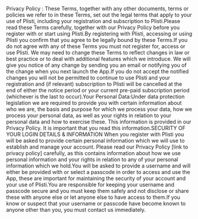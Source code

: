 Privacy Policy : These Terms, together with any other documents, terms or policies we refer to in these Terms, set out the legal terms that apply to your use of Plisti, including your registration and subscription to Plisti.Please read these Terms carefully, together with our Privacy Policy before you register with or start using Plisti.By registering with Plisti, accessing or using Plisti you confirm that you agree to be legally bound by these Terms.If you do not agree with any of these Terms you must not register for, access or use Plisti. We may need to change these Terms to reflect changes in law or best practice or to deal with additional features which we introduce. We will give you notice of any change by sending you an email or notifying you of the change when you next launch the App.If you do not accept the notified changes you will not be permitted to continue to use Plisti and your registration and (if relevant) subscription to Plisti will be cancelled at the end of either the notice period or your current pre-paid subscription period (whichever is the last to occur).Your Personal Data:Under data protection legislation we are required to provide you with certain information about who we are, the basis and purpose for which we process your data, how we process your personal data, as well as your rights in relation to your personal data and how to exercise these. This information is provided in our Privacy Policy. It is important that you read this information.SECURITY OF YOUR LOGIN DETAILS & INFORMATION When you register with Plisti you will be asked to provide certain personal information which we will use to establish and manage your account. Please read our Privacy Policy [link to privacy policy] carefully, as this contains information about how we use personal information and your rights in relation to any of your personal information which we hold.You will be asked to provide a username and will either be provided with or select a passcode in order to access and use the App, these are important for maintaining the security of your account and your use of Plisti.You are responsible for keeping your username and passcode secure and you must keep them safely and not disclose or share these with anyone else or let anyone else to have access to them.If you know or suspect that your username or passcode have become known to anyone other than you, you must contact us immediately.
